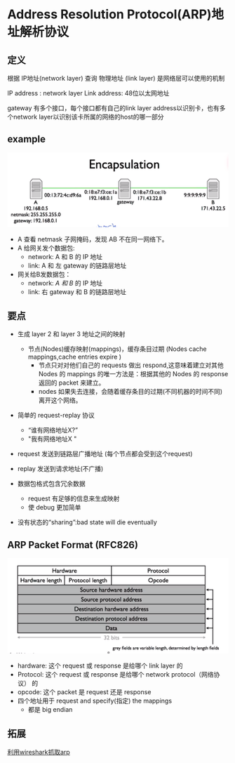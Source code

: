 # Address Resolution Protocol(ARP)地址解析协议

## 定义
根据 IP地址(network layer) 查询 物理地址 (link layer)
是网络层可以使用的机制

IP address : network layer
Link address: 48位以太网地址

gateway 有多个接口，每个接口都有自己的link layer address以识别卡，也有多个network layer以识别该卡所属的网络的host的哪一部分

## example
![img](ATOB.png)

- A 查看 netmask 子网掩码，发现 AB 不在同一网络下。
- A 给网关发个数据包:
  - network: A 和 B 的 IP 地址
  - link: A 和 左 gateway 的链路层地址
- 网关给B发数据包：
  - network: *A 和 B* 的 IP 地址
  - link: 右 gateway 和 B 的链路层地址

## 要点

- 生成 layer 2 和 layer 3 地址之间的映射
  - 节点(Nodes)缓存映射(mappings)，缓存条目过期 (Nodes cache mappings,cache entries expire )
    - 节点只对对他们自己的 requests 做出 respond,这意味着建立对其他 Nodes 的 mappings 的唯一方法是：根据其他的 Nodes 的 response 返回的 packet 来建立。
    - nodes 如果失去连接，会随着缓存条目的过期(不同机器的时间不同)离开这个网络。 

- 简单的 request-replay 协议
  - “谁有网络地址X?” 
  - "我有网络地址X "
- request 发送到链路层广播地址 (每个节点都会受到这个request)
- replay 发送到请求地址(不广播)
- 数据包格式包含冗余数据
  - request 有足够的信息来生成映射
  - 使 debug 更加简单
- 没有状态的“sharing”:bad state will die eventually

## ARP Packet Format (RFC826)

![img](RPC826.png)

- hardware: 这个 request 或 response 是给哪个 link layer 的
- Protocol: 这个 request 或 response 是给哪个 network protocol（网络协议） 的
- opcode: 这个 packet 是 request 还是 response
- 四个地址用于 request and specify(指定) the mappings
  - 都是 big endian
  


## 拓展
[利用wireshark抓取arp](https://blog.csdn.net/u010442328/article/details/45419019)